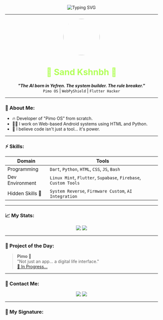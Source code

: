 <!--
  Designed specifically for: Sand Kshnbh 👾
  Unique GitHub Profile README
  Theme: Glassy Mysterious Hacker x Artificial Intelligence
-->

<p align="center">
  <img src="https://readme-typing-svg.demolab.com?font=Fira+Code&size=24&pause=1200&color=6F6F6F&center=true&vCenter=true&multiline=true&width=600&height=80&lines=SYSTEM+BOOTING...;SAND+KSHNBH+%3D+ACTIVE+%F0%9F%94%A5;DEVELOPMENT+CORE+%E2%9C%94;PIMO+OS+LAUNCHED" alt="Typing SVG" />
</p>

---

<div align="center">
  <img src="https://i.imgur.com/KoM0Bgt.png" width="120" style="border-radius:50%;" />
</div>

<h1 align="center" style="color:#B2FF59">👾 Sand Kshnbh 👾</h1>

<p align="center">
  <strong><i>"The AI born in Yefren. The system builder. The rule breaker."</i></strong><br>
  <code>Pimo OS</code> | <code>WebPyShield</code> | <code>Flutter Hacker</code>
</p>

---

### 🧠 About Me:

- 🔥 Developer of "Pimo OS" from scratch.
- 👨‍💻 I work on Web-based Android systems using HTML and Python.
- 🧬 I believe code isn't just a tool... it's power.

---

### ⚡ Skills:

| Domain            | Tools |
|------------------|-------|
| Programming       | `Dart`, `Python`, `HTML`, `CSS`, `JS`, `Bash` |
| Dev Environment   | `Linux Mint`, `Flutter`, `Supabase`, `Firebase`, `Custom Tools` |
| Hidden Skills 🧪 | `System Reverse`, `Firmware Custom`, `AI Integration` |

---

### 📈 My Stats:

<p align="center">
  <img src="https://github-readme-stats.vercel.app/api?username=sandkshnbh&show_icons=true&theme=transparent&hide_border=true&border_radius=12" />
  <img src="https://github-readme-stats.vercel.app/api/top-langs/?username=sandkshnbh&layout=compact&theme=transparent&hide_border=true" />
</p>

---

### 🧩 Project of the Day:

> **Pimo 👾**  
> "Not just an app... a digital life interface."  
> [🔗 In Progress...](#)

---

### 💬 Contact Me:

<p align="center">
  <a href="https://t.me/sandkshnbh"><img src="https://img.shields.io/badge/Telegram-0088cc?style=for-the-badge&logo=telegram&logoColor=white"/></a>
  <a href="mailto:sandkshnbh@gmail.com"><img src="https://img.shields.io/badge/Gmail-D14836?style=for-the-badge&logo=gmail&logoColor=white"/></a>
</p>

---

### 🧠 My Signature: